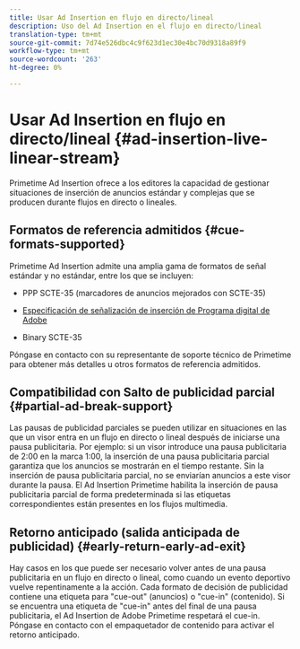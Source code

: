 ```yaml
---
title: Usar Ad Insertion en flujo en directo/lineal
description: Uso del Ad Insertion en el flujo en directo/lineal
translation-type: tm+mt
source-git-commit: 7d74e526dbc4c9f623d1ec30e4bc70d9318a89f9
workflow-type: tm+mt
source-wordcount: '263'
ht-degree: 0%

---
```



# Usar Ad Insertion en flujo en directo/lineal {#ad-insertion-live-linear-stream}

Primetime Ad Insertion ofrece a los editores la capacidad de gestionar situaciones de inserción de anuncios estándar y complejas que se producen durante flujos en directo o lineales.

## Formatos de referencia admitidos {#cue-formats-supported}

Primetime Ad Insertion admite una amplia gama de formatos de señal estándar y no estándar, entre los que se incluyen:

* PPP SCTE-35 (marcadores de anuncios mejorados con SCTE-35)

* [Especificación de señalización de inserción de Programa digital de Adobe](https://www.adobe.com/content/dam/acom/en/devnet/primetime/PrimetimeDigitalProgramInsertionSignalingSpecification.pdf)

* Binary SCTE-35

Póngase en contacto con su representante de soporte técnico de Primetime para obtener más detalles u otros formatos de referencia admitidos.

## Compatibilidad con Salto de publicidad parcial {#partial-ad-break-support}

Las pausas de publicidad parciales se pueden utilizar en situaciones en las que un visor entra en un flujo en directo o lineal después de iniciarse una pausa publicitaria.  Por ejemplo: si un visor introduce una pausa publicitaria de 2:00 en la marca 1:00, la inserción de una pausa publicitaria parcial garantiza que los anuncios se mostrarán en el tiempo restante. Sin la inserción de pausa publicitaria parcial, no se enviarían anuncios a este visor durante la pausa. El Ad Insertion Primetime habilita la inserción de pausa publicitaria parcial de forma predeterminada si las etiquetas correspondientes están presentes en los flujos multimedia.

## Retorno anticipado (salida anticipada de publicidad) {#early-return-early-ad-exit}

Hay casos en los que puede ser necesario volver antes de una pausa publicitaria en un flujo en directo o lineal, como cuando un evento deportivo vuelve repentinamente a la acción. Cada formato de decisión de publicidad contiene una etiqueta para &quot;cue-out&quot; (anuncios) o &quot;cue-in&quot; (contenido). Si se encuentra una etiqueta de &quot;cue-in&quot; antes del final de una pausa publicitaria, el Ad Insertion de Adobe Primetime respetará el cue-in. Póngase en contacto con el empaquetador de contenido para activar el retorno anticipado.
